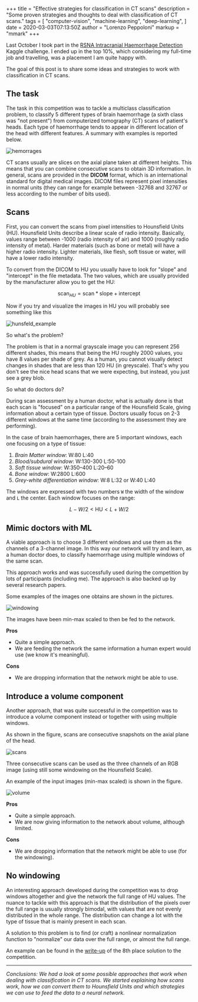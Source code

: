 +++
title = "Effective strategies for classification in CT scans"
description = "Some proven strategies and thoughts to deal with classification of CT scans."
tags = [
    "computer-vision",
    "machine-learning",
    "deep-learning",
]
date = 2020-03-03T07:13:50Z
author = "Lorenzo Peppoloni"
markup = "mmark"
+++

Last October I took part in the [RSNA Intracranial Haemorrhage Detection](https://www.kaggle.com/c/rsna-intracranial-hemorrhage-detection) Kaggle challenge. I ended up in the top 10%, which considering my full-time job and travelling, was a placement I am quite happy with.

The goal of this post is to share some ideas and strategies to work with classification in CT scans. 

## The task
The task in this competition was to tackle a multiclass classification problem, to classify 5 different types of brain haemorrhage (a sixth class was "not present") from computerized tomography (CT) scans of patient's heads. Each type of haemorrhage tends to appear in different location of the head with different features. A summary with examples is reported below.

![hemorrages](/dicom/hemorrage.png)

CT scans usually are slices on the axial plane taken at different heights. This means that you can combine consecutive scans to obtain 3D information. In general, scans are provided in the **DICOM** format, which is an international standard for digital medical images. DICOM files represent pixel intensities in normal units (they can range for example between -32768 and 32767 or less according to the number of bits used). 

## Scans

First, you can convert the scans from pixel intensities to Hounsfield Units (HU). Hounsfield Units describe a linear scale of radio intensity. Basically, values range between -1000 (radio intensity of air) and 1000 (roughly radio intensity of metal). Harder materials (such as bone or metal) will have a higher radio intensity. Lighter materials, like flesh, soft tissue or water, will have a lower radio intensity.

To convert from the DICOM to HU you usually have to look for "slope" and "intercept" in the file metadata. The two values, which are usually provided by the manufacturer allow you to get the HU:

$$ \text{scan}_{HU} = \text{scan} * \text{slope} + \text{intercept} $$

Now if you try and visualize the images in HU you will probably see something like this

![hunsfeld_example](/dicom/hunsfeld.png)

So what's the problem?

The problem is that in a normal grayscale image you can represent 256 different shades, this means that being the HU roughly 2000 values, you have 8 values per shade of grey. As a human, you cannot visually detect changes in shades that are less than 120 HU (in greyscale). That's why you don't see the nice head scans that we were expecting, but instead, you just see a grey blob.

So what do doctors do?

During scan assessment by a human doctor, what is actually done is that each scan is "focused" on a particular range of the Hounsfield Scale, giving information about a certain type of tissue. Doctors usually focus on 2-3 different windows at the same time (according to the assessment they are performing).

In the case of brain haemorrhages, there are 5 important windows, each one focusing on a type of tissue:

1) *Brain Matter window*: W:80 L:40
2) *Blood/subdural window*: W:130-300 L:50-100
3) *Soft tissue window*: W:350–400 L:20–60
3) *Bone window*: W:2800 L:600
4) *Grey-white differentiation window*: W:8 L:32 or W:40 L:40

The windows are expressed with two numbers `W` the width of the window and `L` the center. Each window focuses on the range:

$$ L - W / 2 < \text{HU} < L + W / 2 $$

## Mimic doctors with ML

A viable approach is to choose 3 different windows and use them as the channels of a 3-channel image. In this way our network will try and learn, as a human doctor does, to classify haemorrhage using multiple windows of the same scan.

This approach works and was successfully used during the competition by lots of participants (including me). The approach is also backed up by several research papers.

Some examples of the images one obtains are shown in the pictures.

![windowing](/dicom/windows.png)

The images have been min-max scaled to then be fed to the network.

**Pros**

* Quite a simple approach.
* We are feeding the network the same information a human expert would use (we know it's meaningful).

**Cons**

* We are dropping information that the network might be able to use. 

## Introduce a volume component

Another approach, that was quite successful in the competition was to introduce a volume component instead or together with using multiple windows.

As shown in the figure, scans are consecutive snapshots on the axial plane of the head.

![scans](/dicom/scans.png)

Three consecutive scans can be used as the three channels of an RGB image (using still some windowing on the Hounsfield Scale).

An example of the input images (min-max scaled) is shown in the figure.

![volume](/dicom/3dvolume.png)

**Pros**

* Quite a simple approach.
* We are now giving information to the network about volume, although limited.

**Cons**

* We are dropping information that the network might be able to use (for the windowing).

## No windowing

An interesting approach developed during the competition was to drop windows altogether and give the network the full range of HU values. The nuance to tackle with this approach is that the distribution of the pixels over the full range is usually strongly bimodal, with values that are not evenly distributed in the whole range. The distribution can change a lot with the type of tissue that is mainly present in each scan. 

A solution to this problem is to find (or craft) a nonlinear normalization function to "normalize" our data over the full range, or almost the full range.

An example can be found in the [write-up](https://www.kaggle.com/c/rsna-intracranial-hemorrhage-detection/discussion/118780) of the 8th place solution to the competition.

***
*Conclusions: We had a look at some possible approaches that work when dealing with classification in CT scans. We started explaining how scans work, how we can convert them to Hounsfield Units and which strategies we can use to feed the data to a neural network.*

